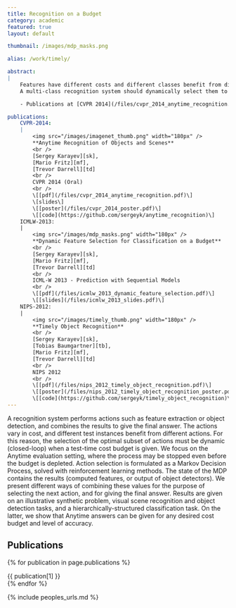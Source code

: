 ```yaml
---
title: Recognition on a Budget
category: academic
featured: true
layout: default

thumbnail: /images/mdp_masks.png

alias: /work/timely/

abstract:
|
    Features have different costs and different classes benefit from different features.
    A multi-class recognition system should dynamically select them to maximize performance under a cost budget.

    - Publications at [CVPR 2014](/files/cvpr_2014_anytime_recognition.pdf), [ICMLW 2013](/files/icmlw_2013_dynamic_feature_selection.pdf), [NIPS 2012](/files/nips_2012_timely_object_recognition.pdf).

publications:
    CVPR-2014:
    |
        <img src="/images/imagenet_thumb.png" width="180px" />
        **Anytime Recognition of Objects and Scenes**
        <br />
        [Sergey Karayev][sk],
        [Mario Fritz][mf],
        [Trevor Darrell][td]
        <br />
        CVPR 2014 (Oral)
        <br />
        \[[pdf](/files/cvpr_2014_anytime_recognition.pdf)\]
        \[slides\]
        \[[poster](/files/cvpr_2014_poster.pdf)\]
        \[[code](https://github.com/sergeyk/anytime_recognition)\]
    ICMLW-2013:
    |
        <img src="/images/mdp_masks.png" width="180px" />
        **Dynamic Feature Selection for Classification on a Budget**
        <br />
        [Sergey Karayev][sk],
        [Mario Fritz][mf],
        [Trevor Darrell][td]
        <br />
        ICML-W 2013 - Prediction with Sequential Models
        <br />
        \[[pdf](/files/icmlw_2013_dynamic_feature_selection.pdf)\]
        \[[slides](/files/icmlw_2013_slides.pdf)\]
    NIPS-2012:
    |
        <img src="/images/timely_thumb.png" width="180px" />
        **Timely Object Recognition**
        <br />
        [Sergey Karayev][sk],
        [Tobias Baumgartner][tb],
        [Mario Fritz][mf],
        [Trevor Darrell][td]
        <br />
        NIPS 2012
        <br />
        \[[pdf](/files/nips_2012_timely_object_recognition.pdf)\]
        \[[poster](/files/nips_2012_timely_object_recognition_poster.pdf)\]
        \[[code](https://github.com/sergeyk/timely_object_recognition)\] (also need [sk-py-utils](https://github.com/sergeyk/skpyutils) and [sk-vis-utils](https://github.com/sergeyk/skvisutils))
---
```


<p class="abstract">
A recognition system performs actions such as feature extraction or object detection, and combines the results to give the final answer.
The actions vary in cost, and different test instances benefit from different actions.
For this reason, the selection of the optimal subset of actions must be dynamic (closed-loop) when a test-time cost budget is given.
We focus on the Anytime evaluation setting, where the process may be stopped even before the budget is depleted.
Action selection is formulated as a Markov Decision Process, solved with reinforcement learning methods.
The state of the MDP contains the results (computed features, or output of object detectors).
We present different ways of combining these values for the purpose of selecting the next action, and for giving the final answer.
Results are given on an illustrative synthetic problem, visual scene recognition and object detection tasks, and a hierarchically-structured classification task.
On the latter, we show that Anytime answers can be given for any desired cost budget and level of accuracy.
</p>

## Publications

{% for publication in page.publications %}
<div class="publication" markdown="1">
{{ publication[1] }}
</div>
{% endfor %}

{% include peoples_urls.md %}
